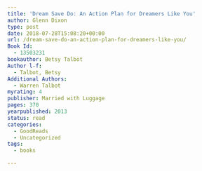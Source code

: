 ```yaml
---
title: 'Dream Save Do: An Action Plan for Dreamers Like You'
author: Glenn Dixon
type: post
date: 2018-07-28T15:08:20+00:00
url: /dream-save-do-an-action-plan-for-dreamers-like-you/
Book Id:
  - 13503231
bookauthor: Betsy Talbot
Author l-f:
  - Talbot, Betsy
Additional Authors:
  - Warren Talbot
myrating: 4
publisher: Married with Luggage
pages: 370
yearpublished: 2013
status: read
categories:
  - GoodReads
  - Uncategorized
tags:
  - books

---
```

